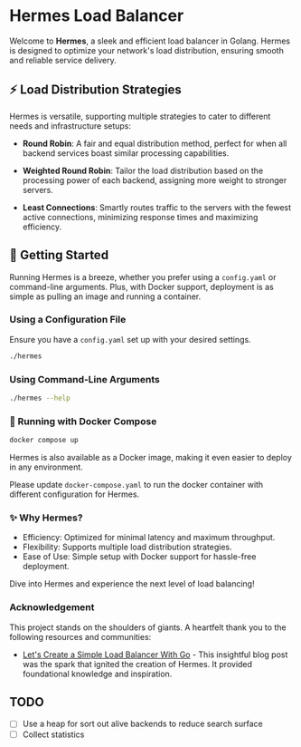 # Hermes Load Balancer

Welcome to **Hermes**, a sleek and efficient load balancer in Golang. Hermes is designed to optimize your network's load distribution, ensuring smooth and reliable service delivery.

## :zap: Load Distribution Strategies

Hermes is versatile, supporting multiple strategies to cater to different needs and infrastructure setups:

- **Round Robin**: A fair and equal distribution method, perfect for when all backend services boast similar processing capabilities.

- **Weighted Round Robin**: Tailor the load distribution based on the processing power of each backend, assigning more weight to stronger servers.

- **Least Connections**: Smartly routes traffic to the servers with the fewest active connections, minimizing response times and maximizing efficiency.

## :rocket: Getting Started

Running Hermes is a breeze, whether you prefer using a `config.yaml` or command-line arguments. Plus, with Docker support, deployment is as simple as pulling an image and running a container.

### Using a Configuration File

Ensure you have a `config.yaml` set up with your desired settings.

```sh
./hermes
```

### Using Command-Line Arguments

```sh
./hermes --help
```

### :whale: Running with Docker Compose

```sh
docker compose up
```

Hermes is also available as a Docker image, making it even easier to deploy in any environment.

Please update `docker-compose.yaml` to run the docker container with different configuration for Hermes.

### :sparkles: Why Hermes?

- Efficiency: Optimized for minimal latency and maximum throughput.
- Flexibility: Supports multiple load distribution strategies.
- Ease of Use: Simple setup with Docker support for hassle-free deployment.

Dive into Hermes and experience the next level of load balancing!

### Acknowledgement 

This project stands on the shoulders of giants. A heartfelt thank you to the following resources and communities:

- [Let's Create a Simple Load Balancer With Go](https://kasvith.me/posts/lets-create-a-simple-lb-go/) - This insightful blog post was the spark that ignited the creation of Hermes. It provided foundational knowledge and inspiration.

## TODO

- [ ] Use a heap for sort out alive backends to reduce search surface
- [ ] Collect statistics
